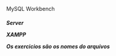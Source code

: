 <title>Programas:</title>
<p>MySQL Workbench</p>
<h5>Server</p>

<p>XAMPP</p>

<p>Os exercicios são os nomes do arquivos</p>
